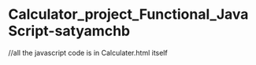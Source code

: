 # Calculator_project_Functional_JavaScript-satyamchb

//all the javascript code is in Calculater.html itself
